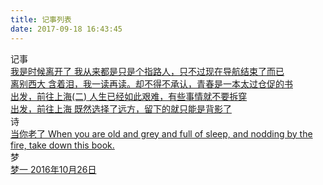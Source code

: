 ```yaml
---
title: 记事列表
date: 2017-09-18 16:43:45
---
```


<script type="text/javascript" src="../scripts/loadListCss.js" defer="defer"></script>
<div class="container 2017">
    <div class="header"><i class="icon-bookmark"></i>记事</div>
    <div class="content">
	<div class="link-item">
        <a href="posts/the_feelling_loving.html" target="_blank">
          <span class="title">我是时候离开了</span>
          <span class="des">我从来都是只是个指路人，只不过现在导航结束了而已</span>
        </a>
      </div>
      <div class="link-item">
        <a href="posts/xi_da_li_bie.html" target="_blank">
          <span class="title">离别西大</span>
          <span class="des">含着泪，我一读再读。却不得不承认，青春是一本太过仓促的书</span>
        </a>
      </div>
      <div class="link-item">
        <a href="posts/go_to_shanghai2.html" target="_blank">
          <span class="title">出发，前往上海(二)</span>
          <span class="des">人生已经如此艰难，有些事情就不要拆穿</span>
        </a>
      </div>
      <div class="link-item">
        <a href="posts/go_to_shanghai.html" target="_blank">
          <span class="title">出发，前往上海</span>
          <span class="des">既然选择了远方，留下的就只能是背影了</span>
        </a>
      </div>
    </div>
</div>

<div class="container 2017">
    <div class="header"><i class="icon-bookmark"></i>诗</div>
    <div class="content">
      <div class="link-item">
        <a href="posts/dang_ni_lao_le.html" target="_blank">
          <span class="title">当你老了</span>
          <span class="des">When you are old and grey and full of sleep, and nodding by the fire, take down this book.</span>
        </a>
      </div>
    </div>
</div>

<div class="container">
    <div class="header"><i class="icon-bookmark"></i>梦</div>
    <div class="content">
      <div class="link-item">
        <a href="./posts/dream01.html" target="_blank">
          <span class="title">梦一</span>
          <span class="des">2016年10月26日</span>
        </a>
      </div>
    </div>
</div>
